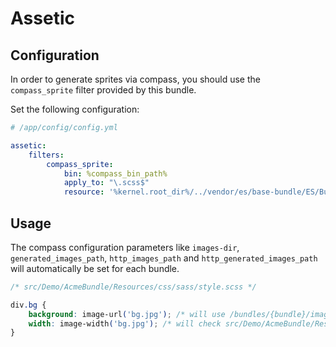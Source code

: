
# Assetic

## Configuration

In order to generate sprites via compass, you should use the `compass_sprite` filter provided by this bundle.

Set the following configuration:

```yaml
# /app/config/config.yml

assetic:
    filters:
        compass_sprite:
            bin: %compass_bin_path%
            apply_to: "\.scss$"
            resource: '%kernel.root_dir%/../vendor/es/base-bundle/ES/Bundle/BaseBundle/Resources/config/filters/compass_sprite.xml'
```

## Usage

The compass configuration parameters like `images-dir`, `generated_images_path`, `http_images_path` and `http_generated_images_path` will automatically be set for each bundle.

```css
/* src/Demo/AcmeBundle/Resources/css/sass/style.scss */

div.bg {
	background: image-url('bg.jpg'); /* will use /bundles/{bundle}/images/bg.jpg */
	width: image-width('bg.jpg'); /* will check src/Demo/AcmeBundle/Resources/public/images/bg.jpg */
}
```

